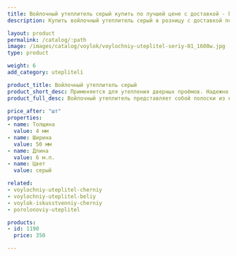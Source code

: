 ```yaml
---
title: Войлочный утеплитель серый купить по лучшей цене с доставкой - Поролоныч
description: Купить войлочный утеплитель серый в розницу с доставкой по Москве в интернет-магазине Поролоныча.

layout: product
permalink: /catalog/:path
image: /images/catalog/voylok/voylochniy-uteplitel-seriy-01_1600w.jpg
type: product

weight: 6
add_category: utepliteli

product_title: Войлочный утеплитель серый
product_short_desc: Применяется для утепления дверных проёмов. Надежно защищает от сквозняков и попадания холодного воздуха в помещение.
product_full_desc: Войлочный утеплитель представляет собой полоски из натурального войлока шириной 50 мм. Используется для утепления дверей и окон. Обладает отличными тепло- и звукоизоляционными свойствами.
        
price_after: "шт"
properties:
- name: Толщина
  value: 4 мм
- name: Ширина
  value: 50 мм
- name: Длина
  value: 6 м.п.
- name: Цвет
  value: серый

related:
- voylochniy-uteplitel-cherniy
- voylochniy-uteplitel-beliy
- voylok-iskusstvenniy-cherniy
- porolonoviy-uteplitel

products:
- id: 1190
  price: 350

---
```

